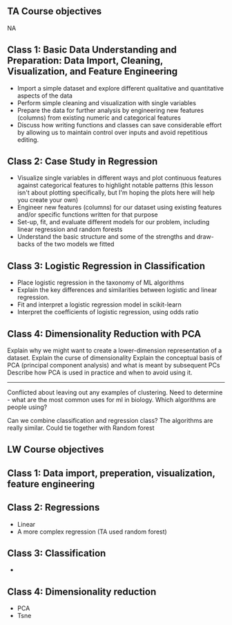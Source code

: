 ## TA Course objectives

NA

## Class 1: Basic Data Understanding and Preparation: Data Import, Cleaning, Visualization, and Feature Engineering

* Import a simple dataset and explore different qualitative and quantitative aspects of the data
* Perform simple cleaning and visualization with single variables
* Prepare the data for further analysis by engineering new features (columns) from existing numeric and categorical features
* Discuss how writing functions and classes can save considerable effort by allowing us to maintain control over inputs and avoid repetitious editing.

## Class 2: Case Study in Regression

* Visualize single variables in different ways and plot continuous features against categorical features to highlight notable patterns (this lesson isn't about plotting specifically, but I'm hoping the plots here will help you create your own)
* Engineer new features (columns) for our dataset using existing features and/or specific functions written for that purpose
* Set-up, fit, and evaluate different models for our problem, including linear regression and random forests
* Understand the basic structure and some of the strengths and draw-backs of the two models we fitted

## Class 3: Logistic Regression in Classification

* Place logistic regression in the taxonomy of ML algorithms
* Explain the key differences and similarities between logistic and linear regression.
* Fit and interpret a logistic regression model in scikit-learn
* Interpret the coefficients of logistic regression, using odds ratio

## Class 4: Dimensionality Reduction with PCA

Explain why we might want to create a lower-dimension representation of a dataset.
Explain the curse of dimensionality
Explain the conceptual basis of PCA (principal component analysis) and what is meant by subsequent PCs
Describe how PCA is used in practice and when to avoid using it.

---

Conflicted about leaving out any examples of clustering. Need to determine - what are the most common uses for ml in biology. Which algorithms are people using? 

Can we combine classification and regression class? The algorithms are really similar. Could tie together with Random forest


## LW Course objectives

## Class 1: Data import, preperation, visualization, feature engineering

## Class 2: Regressions
* Linear
* A more complex regression (TA used random forest)

## Class 3: Classification
* 

## Class 4: Dimensionality reduction
* PCA
* Tsne
